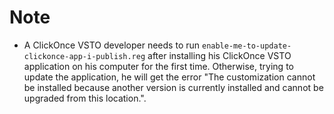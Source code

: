 # Note
* A ClickOnce VSTO developer needs to run `enable-me-to-update-clickonce-app-i-publish.reg` after installing his ClickOnce VSTO application on his computer for the first time. Otherwise, trying to update the application, he will get the error "The customization cannot be installed because another version is currently installed and cannot be upgraded from this location.".